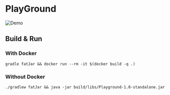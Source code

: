 # PlayGround

![Demo](https://user-images.githubusercontent.com/2855050/200191850-3e99c5c4-7440-4a3f-800d-cce61c86babe.gif)


## Build & Run

### With Docker
```shell
gradle fatJar && docker run --rm -it $(docker build -q .) 
```

### Without Docker
```shell
./gradlew fatJar && java -jar build/libs/Playground-1.0-standalone.jar
```
